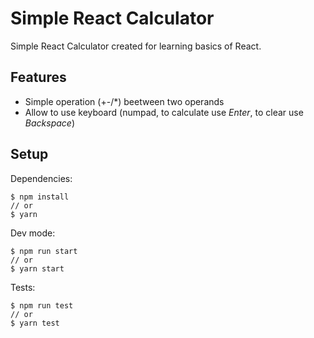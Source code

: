 # Simple React Calculator
Simple React Calculator created for learning basics of React.

## Features
- Simple operation (+-/*) beetween two operands
- Allow to use keyboard (numpad, to calculate use *Enter*, to clear use *Backspace*)

## Setup
Dependencies:
```
$ npm install
// or
$ yarn
```
Dev mode:
```
$ npm run start
// or
$ yarn start
```
Tests:
```
$ npm run test
// or
$ yarn test
```
